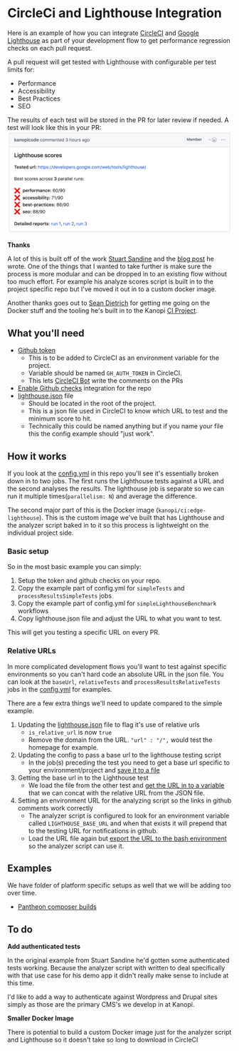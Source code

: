 # CircleCi and Lighthouse Integration 

Here is an example of how  you can integrate [CircleCI](https://circleci.com/) and [Google Lighthouse](https://github.com/GoogleChrome/lighthouse) as part of your development flow to get performance regression checks on each pull request.

A pull request will get tested with Lighthouse with configurable per test limits for:
* Performance
* Accessibility
* Best Practices
* SEO

The results of each test will be stored in the PR for later review if needed. A test will look like this in your PR:
![Lighthouse test github comment](/docs/github-comment.png)

**Thanks**

A lot of this is built off of the work [Stuart Sandine](https://github.com/stuartsan) and the [blog post](https://stuartsandine.com/lighthouse-circle-ci/) he wrote. One of the things that I wanted to take further is make sure the process is more modular and can be dropped in to an existing flow without too much effort.  For example his analyze scores script is built in to the project specific repo but I've moved it out in to a custom docker image.       

Another thanks goes out to [Sean Dietrich](https://github.com/sean-e-dietrich) for getting me going on the Docker stuff and the tooling he's built in to the Kanopi [CI Project](https://github.com/kanopi/ci-tools).

## What you'll need

* [Github token](https://github.com/settings/tokens)
   * This is to be added to CircleCI as an environment variable for the project.
   * Variable should be named `GH_AUTH_TOKEN` in CircleCI.  
   * This lets [CircleCI Bot](https://www.npmjs.com/package/circle-github-bot) write the comments on the PRs
* [Enable Github checks](https://circleci.com/docs/2.0/enable-checks/) integration for the repo
* [lighthouse.json](lighthouse.json) file
   * Should be located in the root of the project.
   * This is a json file used in CircleCI to know which URL to test and the minimum score to hit.
   * Technically this could be named anything but if you name your file this the config example should "just work".

## How it works

If you look at the [config.yml](.circleci/config.yml) in this repo you'll see it's essentially broken down in to two jobs.  The first runs the Lighthouse tests against a URL and the second analyses the results.  The lighthouse job is separate so we can run it multiple times(`parallelism: N`) and average the difference.

The second major part of this is the Docker image (`kanopi/ci:edge-lighthouse`).  This is the custom image we've built that has Lighthouse and the analyzer script baked in to it so this process is lightweight on the individual project side.

### Basic setup

So in the most basic example you can simply:

1. Setup the token and github checks on your repo.
2. Copy the example part of config.yml for `simpleTests` and `processResultsSimpleTests` jobs
3. Copy the example part of config.yml for `simpleLighthouseBenchmark` workflows
3. Copy lighthouse.json file and adjust the URL to what you want to test.
 
This will get you testing a specific URL on every PR.

### Relative URLs

In more complicated development flows you'll want to test against specific environments so you can't hard code an absolute URL in the json file. You can look at the `baseUrl`, `relativeTests` and `processResultsRelativeTests` jobs in the [config.yml](.circleci/config.yml) for examples.

There are a few extra things we'll need to update compared to the simple example. 
                                                                                                                
1. Updating the [lighthouse.json](lighthouse-relative.json) file to flag it's use of relative urls
     * `is_relative_url` is now `true`
     * Remove the domain from the URL. `"url" : "/",` would test the homepage for example.
2. Updating the config to pass a base url to the lighthouse testing script
    * In the job(s) preceding the test you need to get a base url specific to your environment/project and [save it to a file](https://github.com/kanopi/lighthouse-circleci/blob/c6f6aaca986cbeae70834488a41788a41d684f93/.circleci/config.yml#L62) 
3. Getting the base url in to the Lighthouse test
    * We load the file from the other test and [get the URL in to a variable](.circleci/config.yml#L90) that we can concat with the relative URL from the JSON file.
4. Setting an environment URL for the analyzing script so the links in github comments work correctly
    * The analyzer script is configured to look for an environment variable called `LIGHTHOUSE_BASE_URL` and when that exists it will prepend that to the testing URL for notifications in github.
    * Load the URL file again but [export the URL to the bash environment](.circleci/config.yml#L128) so the analyzer script can use it.
    
## Examples

We have folder of platform specific setups as well that we will be adding too over time.

* [Pantheon composer builds](examples/pantheon/drupal-composer/README.md)

## To do
    
**Add authenticated tests**

In the original example from Stuart Sandine he'd gotten some authenticated tests working. Because the analyzer script with written to deal specifically with that use case for his demo app it didn't really make sense to include at this time.  

I'd like to add a way to authenticate against Wordpress and Drupal sites simply as those are the primary CMS's we develop in at Kanopi.

**Smaller Docker Image**

There is potential to build a custom Docker image just for the analyzer script and Lighthouse so it doesn't take so long to download in CircleCI 
